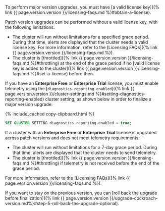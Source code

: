 To perform major version upgrades, you must have [a valid license key]({% link {{ page.version.version }}/licensing-faqs.md %}#obtain-a-license).

Patch version upgrades can be performed without a valid license key, with the following limitations:

- The cluster will run without limitations for a specified grace period. During that time, alerts are displayed that the cluster needs a valid license key. For more information, refer to the [Licensing FAQs]({% link {{ page.version.version }}/licensing-faqs.md %}).
- The cluster is [throttled]({% link {{ page.version.version }}/licensing-faqs.md %}#throttling) at the end of the grace period if no [valid license key is added to the cluster]({% link {{ page.version.version }}/licensing-faqs.md %}#set-a-license) before then.

If you have an **Enterprise Free** or **Enterprise Trial** license, you must enable telemetry using the [`diagnostics.reporting.enabled`]({% link {{ page.version.version }}/cluster-settings.md %}#setting-diagnostics-reporting-enabled) cluster setting, as shown below in order to finalize a major version upgrade:

{% include_cached copy-clipboard.html %}
~~~ sql
SET CLUSTER SETTING diagnostics.reporting.enabled = true;
~~~

If a cluster with an **Enterprise Free** or **Enterprise Trial** license is upgraded across patch versions and does not meet telemetry requirements:

- The cluster will run without limitations for a 7-day grace period. During that time, alerts are displayed that the cluster needs to send telemetry.
- The cluster is [throttled]({% link {{ page.version.version }}/licensing-faqs.md %}#throttling) if telemetry is not received before the end of the grace period.

For more information, refer to the [Licensing FAQs]({% link {{ page.version.version }}/licensing-faqs.md %}).

If you want to stay on the previous version, you can [roll back the upgrade before finalization]({% link {{ page.version.version }}/upgrade-cockroach-version.md%}#step-5-roll-back-the-upgrade-optional).
